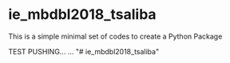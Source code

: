 # ie_mbdbl2018_tsaliba
This is a simple minimal set of codes to create a Python Package

TEST PUSHING...
...
"# ie_mbdbl2018_tsaliba" 
